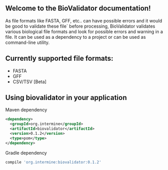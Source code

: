 ## Welcome to the BioValidator documentation!

As file formats like FASTA, GFF, etc.. can have possible errors and it would be good to validate these file`
before processing, BioValidator validates various biological file formats and look for possible errors and warning in a file. It can be used as a dependency to a project or can be used as command-line utility.

## Currently supported file formats:
* FASTA
* GFF
* CSV/TSV [Beta]

## Using biovalidator in your application

Maven dependency
```xml
<dependency>
  <groupId>org.intermine</groupId>
  <artifactId>biovalidator</artifactId>
  <version>0.1.2</version>
  <type>pom</type>
</dependency>
```

Gradle dependency
```groovy
compile 'org.intermine:biovalidator:0.1.2'
```


